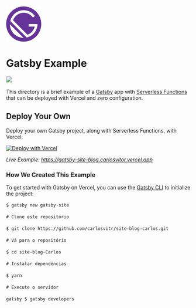 ![Gatsby Logo](https://github.com/vercel/vercel/blob/master/packages/frameworks/logos/gatsby.svg)

# Gatsby Example
<a href="http://carlosvitor.ml/"><img src="https://img.shields.io/badge/made_by_carlos-022d36.svg?style=for-the-badge&logo=dev.to&logoColor=white"></a>
  

This directory is a brief example of a [Gatsby](https://www.gatsbyjs.org/) app with [Serverless Functions](https://vercel.com/docs/v2/serverless-functions/introduction) that can be deployed with Vercel and zero configuration.

## Deploy Your Own

Deploy your own Gatsby project, along with Serverless Functions, with Vercel.

[![Deploy with Vercel](https://vercel.com/button)](https://vercel.com/import/project?template=https://github.com/vercel/vercel/tree/master/examples/gatsby)

_Live Example: https://gatsby-site-blog.carlosvitor.vercel.app_

### How We Created This Example

To get started with Gatsby on Vercel, you can use the [Gatsby CLI](https://www.gatsbyjs.org/docs/gatsby-cli/) to initialize the project:

```shell
$ gatsby new gatsby-site

# Clone este repositório

$ git clone https://github.com/carlosvitr/site-blog-carlos.git

# Vá para o repositório 

$ cd site-blog-Carlos

# Instalar dependências

$ yarn

# Execute o servidor 

gatsby $ gatsby developers
```
